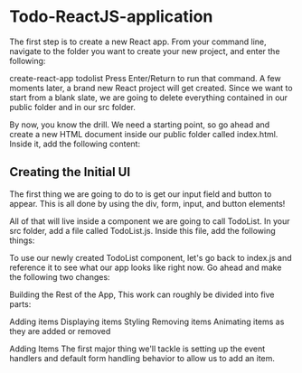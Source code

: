 # Todo-ReactJS-application

The first step is to create a new React app. From your command line, navigate to the folder you want to create your new project, and enter the following:

create-react-app todolist
Press Enter/Return to run that command. A few moments later, a brand new React project will get created. Since we want to start from a blank slate, we are going to delete everything contained in our public folder and in our src folder.

By now, you know the drill. We need a starting point, so go ahead and create a new HTML document inside our public folder called index.html. Inside it, add the following content:


## Creating the Initial UI
 The first thing we are going to do to is get our input field and button to appear. This is all done by using the div, form, input, and button elements!

All of that will live inside a component we are going to call TodoList. In your src folder, add a file called TodoList.js. Inside this file, add the following things:



 To use our newly created TodoList component, let's go back to index.js and reference it to see what our app looks like right now. Go ahead and make the following two changes:

Building the Rest of the App, This work can roughly be divided into five parts:

Adding items
Displaying items
Styling
Removing items
Animating items as they are added or removed


Adding Items
The first major thing we'll tackle is setting up the event handlers and default form handling behavior to allow us to add an item. 

